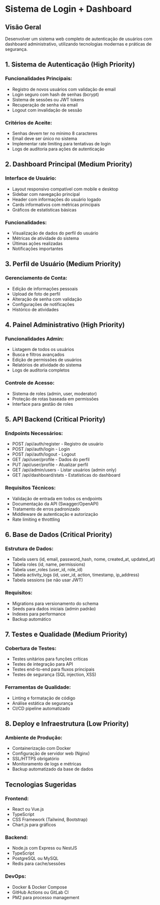 # Sistema de Login + Dashboard

## Visão Geral
Desenvolver um sistema web completo de autenticação de usuários com dashboard administrativo, utilizando tecnologias modernas e práticas de segurança.

## 1. Sistema de Autenticação (High Priority)

### Funcionalidades Principais:
- Registro de novos usuários com validação de email
- Login seguro com hash de senhas (bcrypt)
- Sistema de sessões ou JWT tokens
- Recuperação de senha via email
- Logout com invalidação de sessão

### Critérios de Aceite:
- Senhas devem ter no mínimo 8 caracteres
- Email deve ser único no sistema
- Implementar rate limiting para tentativas de login
- Logs de auditoria para ações de autenticação

## 2. Dashboard Principal (Medium Priority)

### Interface de Usuário:
- Layout responsivo compatível com mobile e desktop
- Sidebar com navegação principal
- Header com informações do usuário logado
- Cards informativos com métricas principais
- Gráficos de estatísticas básicas

### Funcionalidades:
- Visualização de dados do perfil do usuário
- Métricas de atividade do sistema
- Últimas ações realizadas
- Notificações importantes

## 3. Perfil de Usuário (Medium Priority)

### Gerenciamento de Conta:
- Edição de informações pessoais
- Upload de foto de perfil
- Alteração de senha com validação
- Configurações de notificações
- Histórico de atividades

## 4. Painel Administrativo (High Priority)

### Funcionalidades Admin:
- Listagem de todos os usuários
- Busca e filtros avançados
- Edição de permissões de usuários
- Relatórios de atividade do sistema
- Logs de auditoria completos

### Controle de Acesso:
- Sistema de roles (admin, user, moderator)
- Proteção de rotas baseada em permissões
- Interface para gestão de roles

## 5. API Backend (Critical Priority)

### Endpoints Necessários:
- POST /api/auth/register - Registro de usuário
- POST /api/auth/login - Login
- POST /api/auth/logout - Logout
- GET /api/user/profile - Dados do perfil
- PUT /api/user/profile - Atualizar perfil
- GET /api/admin/users - Listar usuários (admin only)
- GET /api/dashboard/stats - Estatísticas do dashboard

### Requisitos Técnicos:
- Validação de entrada em todos os endpoints
- Documentação da API (Swagger/OpenAPI)
- Tratamento de erros padronizado
- Middleware de autenticação e autorização
- Rate limiting e throttling

## 6. Base de Dados (Critical Priority)

### Estrutura de Dados:
- Tabela users (id, email, password_hash, nome, created_at, updated_at)
- Tabela roles (id, name, permissions)
- Tabela user_roles (user_id, role_id)
- Tabela activity_logs (id, user_id, action, timestamp, ip_address)
- Tabela sessions (se não usar JWT)

### Requisitos:
- Migrations para versionamento do schema
- Seeds para dados iniciais (admin padrão)
- Indexes para performance
- Backup automático

## 7. Testes e Qualidade (Medium Priority)

### Cobertura de Testes:
- Testes unitários para funções críticas
- Testes de integração para API
- Testes end-to-end para fluxos principais
- Testes de segurança (SQL injection, XSS)

### Ferramentas de Qualidade:
- Linting e formatação de código
- Análise estática de segurança
- CI/CD pipeline automatizado

## 8. Deploy e Infraestrutura (Low Priority)

### Ambiente de Produção:
- Containerização com Docker
- Configuração de servidor web (Nginx)
- SSL/HTTPS obrigatório
- Monitoramento de logs e métricas
- Backup automatizado da base de dados

## Tecnologias Sugeridas

### Frontend:
- React ou Vue.js
- TypeScript
- CSS Framework (Tailwind, Bootstrap)
- Chart.js para gráficos

### Backend:
- Node.js com Express ou NestJS
- TypeScript
- PostgreSQL ou MySQL
- Redis para cache/sessões

### DevOps:
- Docker & Docker Compose
- GitHub Actions ou GitLab CI
- PM2 para processo management